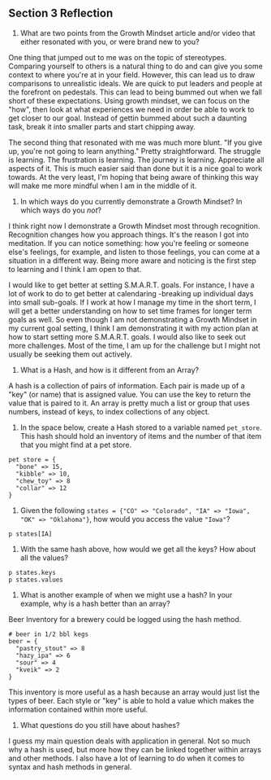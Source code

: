 ## Section 3 Reflection

1. What are two points from the Growth Mindset article and/or video that either resonated with you, or were brand new to you?

  One thing that jumped out to me was on the topic of stereotypes. Comparing yourself to others is a natural thing to do and can give you some context to where you're at in your field.  However, this can lead us to draw comparisons to unrealistic ideals.  We are quick to put leaders and people at the forefront on pedestals. This can lead to being bummed out when we fall short of these expectations.  Using growth mindset, we can focus on the "how", then look at what experiences we need in order be able to work to get closer to our goal. Instead of gettin bummed about such a daunting task, break it into smaller parts and start chipping away.

  The second thing that resonated with me was much more blunt.  "If you give up, you're not going to learn anything." Pretty straightforward. The struggle is learning.  The frustration is learning. The journey is learning.  Appreciate all aspects of it. This is much easier said than done but it is a nice goal to work towards.  At the very least, I'm hoping that being aware of thinking this way will make me more mindful when I am in the middle of it.  

1. In which ways do you currently demonstrate a Growth Mindset? In which ways do you _not_?

  I think right now I demonstrate a Growth Mindset most through recognition.  Recognition changes how you approach things.  It's the reason I got into meditation.  If you can notice something: how you're feeling or someone else's feelings, for example, and listen to those feelings, you can come at a situation in a different way. Being more aware and noticing is the first step to learning and I think I am open to that.

  I would like to get better at setting S.M.A.R.T. goals.  For instance, I have a lot of work to do to get better at calendaring -breaking up individual days into small sub-goals. If I work at how I manage my time in the short term, I will get a better understanding on how to set time frames for longer term goals as well. So even though I am not demonstrating a Growth Mindset in my current goal setting, I think I am demonstrating it with my action plan at how to start setting more S.M.A.R.T. goals. I would also like to seek out more challenges. Most of the time, I am up for the challenge but I might not usually be seeking them out actively.  

1. What is a Hash, and how is it different from an Array?

  A hash is a collection of pairs of information.  Each pair is made up of a "key" (or name) that is assigned value. You can use the key to return the value that is paired to it. An array is pretty much a list or group that uses numbers, instead of keys, to index collections of any object.

1. In the space below, create a Hash stored to a variable named `pet_store`.  This hash should hold an inventory of items and the number of that item that you might find at a pet store.

```
pet store = {
  "bone" => 15,
  "kibble" => 10,
  "chew_toy" => 8
  "collar" => 12
}
```

1. Given the following `states = {"CO" => "Colorado", "IA" => "Iowa", "OK" => "Oklahoma"}`, how would you access the value `"Iowa"`?

  ```
  p states[IA]
  ```

1. With the same hash above, how would we get all the keys?  How about all the values?

  ```
  p states.keys
  p states.values
  ```

1. What is another example of when we might use a hash?  In your example, why is a hash better than an array?

  Beer Inventory for a brewery could be logged using the hash method.

  ```
  # beer in 1/2 bbl kegs
  beer = {
    "pastry_stout" => 8
    "hazy_ipa" => 6
    "sour" => 4
    "kveik" => 2
  }
  ```

  This inventory is more useful as a hash because an array would just list the types of beer.  Each style or "key" is able to hold a value which makes the information contained within more useful.

1. What questions do you still have about hashes?

  I guess my main question deals with application in general.  Not so much why a hash is used, but more how they can be linked together within arrays and other methods.  I also have a lot of learning to do when it comes to syntax and hash methods in general.
